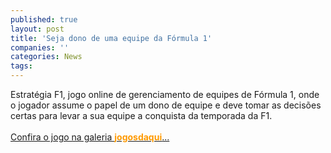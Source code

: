 ```yaml
---
published: true
layout: post
title: 'Seja dono de uma equipe da Fórmula 1'
companies: ''
categories: News
tags: 
---
```

Estrat&eacute;gia F1, jogo online de gerenciamento de equipes de F&oacute;rmula 1, onde o jogador assume o papel de um dono de equipe e deve tomar as decis&otilde;es certas para levar a sua equipe a conquista da temporada da F1.<br /><br /><a href="{{ site.baseurl }}/index.php?p=c&amp;id=290">Confira o jogo na galeria <span style="font-weight: bold; color: rgb(255, 153, 0);">jogosdaqui</span>...</a>

